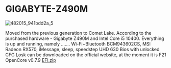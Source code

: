 # GIGABYTE-Z490M
![482015_941bdd2a_5](https://user-images.githubusercontent.com/67542372/153206370-de32cbb0-e4dc-4646-b1ee-f2324f3ec162.png)

Moved from the previous generation to Comet Lake. According to the purchased hardware - Gigabyte Z490M and Intel Core i5 10400. Everything is up and running, namely .......
Wi-Fi+Bluetooth BCM943602CS, MSI Radeon RX570, iMessage, sleep, speedstep UHD 630
Bios with unlocked CFG Losk can be downloaded on the official website, at the moment it is F21
OpenCore v0.7.9 [EFI.zip](https://github.com/dimka40185/GIGABYTE-Z490M/files/8032926/EFI.zip)
